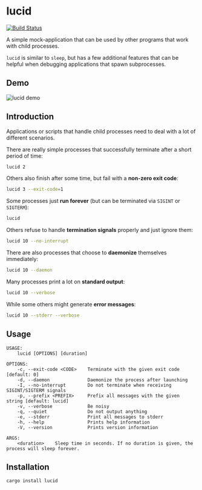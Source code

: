 lucid
=====

[![Build Status](https://travis-ci.org/sharkdp/lucid.svg?branch=master)](https://travis-ci.org/sharkdp/lucid)

A simple mock-application that can be used by other programs that work with child processes.

`lucid` is similar to `sleep`, but has a few additional features that can be helpful
when debugging applications that spawn subprocesses.

## Demo

<img src="https://cdn.rawgit.com/sharkdp/lucid/f15d7387/lucid.svg" alt="lucid demo">


## Introduction

Applications or scripts that handle child processes need to deal with a lot of different
scenarios.

There are really simple processes that successfully terminate after a short period of time:
``` bash
lucid 2
```

Others also finish after some time, but fail with a **non-zero exit code**:
``` bash
lucid 3 --exit-code=1
```

Some processes just **run forever** (but can be terminated via `SIGINT` or `SIGTERM`):
``` bash
lucid
```

Others refuse to handle **termination signals** properly and just ignore them:
``` bash
lucid 10 --no-interrupt
```

There are also processes that choose to **daemonize** themselves immediately:
``` bash
lucid 10 --daemon
```

Many processes print a lot on **standard output**:
``` bash
lucid 10 --verbose
```

While some others might generate **error messages**:
``` bash
lucid 10 --stderr --verbose
```

## Usage
```
USAGE:
    lucid [OPTIONS] [duration]

OPTIONS:
    -c, --exit-code <CODE>    Terminate with the given exit code [default: 0]
    -d, --daemon              Daemonize the process after launching
    -I, --no-interrupt        Do not terminate when receiving SIGINT/SIGTERM signals
    -p, --prefix <PREFIX>     Prefix all messages with the given string [default: lucid]
    -v, --verbose             Be noisy
    -q, --quiet               Do not output anything
    -e, --stderr              Print all messages to stderr
    -h, --help                Prints help information
    -V, --version             Prints version information

ARGS:
    <duration>    Sleep time in seconds. If no duration is given, the process will sleep forever.
```

## Installation

```
cargo install lucid
```
